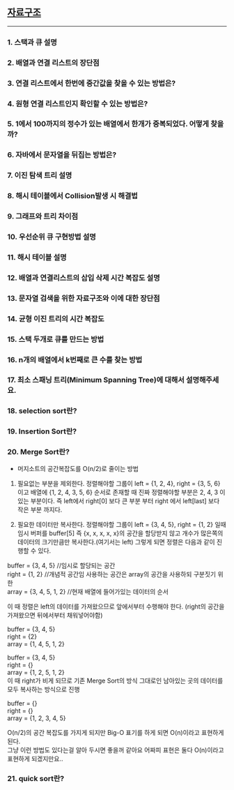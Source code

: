 ## [자료구조]()

-------
### 1. 스택과 큐 설명
### 2. 배열과 연결 리스트의 장단점
### 3. 연결 리스트에서 한번에 중간값을 찾을 수 있는 방법은?
### 4. 원형 연결 리스트인지 확인할 수 있는 방법은?
### 5. 1에서 100까지의 정수가 있는 배열에서 한개가 중복되었다. 어떻게 찾을까?
### 6. 자바에서 문자열을 뒤집는 방법은?
### 7. 이진 탐색 트리 설명
### 8. 해시 테이블에서 Collision발생 시 해결법
### 9. 그래프와 트리 차이점
### 10. 우선순위 큐 구현방법 설명
### 11. 해시 테이블 설명
### 12. 배열과 연결리스트의 삽입 삭제 시간 복잡도 설명
### 13. 문자열 검색을 위한 자료구조와 이에 대한 장단점
### 14. 균형 이진 트리의 시간 복잡도
### 15. 스택 두개로 큐를 만드는 방법
### 16. n개의 배열에서 k번째로 큰 수를 찾는 방법
### 17. 최소 스패닝 트리(Minimum Spanning Tree)에 대해서 설명해주세요.
### 18. selection sort란?
### 19. Insertion Sort란?
### 20. Merge Sort란?
- 머지소트의 공간복잡도를 O(n/2)로 줄이는 방법
1. 필요없는 부분을 제외한다.
정렬해야할 그룹이 left = {1, 2, 4}, right = {3, 5, 6} 이고 배열에 {1, 2, 4, 3, 5, 6} 순서로 존재할 때 진짜 정렬해야할 부분은 2, 4, 3 이 있는 부분이다.
즉 left에서 right[0] 보다 큰 부분 부터 right 에서 left[last] 보다 작은 부분 까지다.

2. 필요한 데이터만 복사한다.
정렬해야할 그룹이 left = {3, 4, 5}, right = {1, 2} 일때 임시 버퍼를 buffer[5] 즉 {x, x, x, x, x}의 공간을 할당받지 않고 개수가 많은쪽의 데이터의 크기만큼만 복사한다.(여기서는 left)
그렇게 되면 정렬은 다음과 같이 진행할 수 있다.

buffer = {3, 4, 5} //임시로 할당되는 공간  
right = {1, 2} //개념적 공간임 사용하는 공간은 array의 공간을 사용하되 구분짓기 위한  
array = {3, 4, 5, 1, 2} //현재 배열에 들어가있는 데이터의 순서  

이 때 정렬은 left의 데이터를 가져왔으므로 앞에서부터 수행해야 한다. (right의 공간을 가져왔으면 뒤에서부터 채워넣어야함)

buffer = {3, 4, 5}  
right = {2}  
array = {1, 4, 5, 1, 2}  
 
buffer = {3, 4, 5}  
right = {}  
array = {1, 2, 5, 1, 2}  
이 때 right가 비게 되므로 기존 Merge Sort의 방식 그대로인 남아있는 곳의 데이터를 모두 복사하는 방식으로 진행  

buffer = {}  
right = {}  
array = {1, 2, 3, 4, 5}  

O(n/2)의 공간 복잡도를 가지게 되지만 Big-O 표기를 하게 되면 O(n)이라고 표현하게 된다.   
그냥 이런 방법도 있다는걸 알아 두시면 좋을꺼 같아요 어짜피 표현은 둘다 O(n)이라고 표현하게 되겠지만요..  

### 21. quick sort란?

